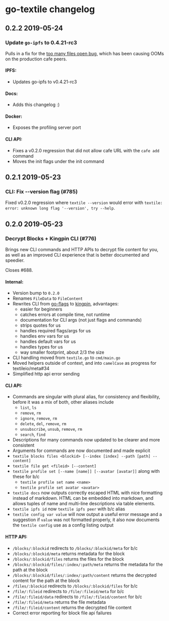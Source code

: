 # go-textile changelog

## 0.2.2 2019-05-24

### Update `go-ipfs` to 0.4.21-rc3

Pulls in a fix for the [too many files open bug](https://github.com/ipfs/go-ipfs/issues/6237), which has been causing OOMs on the production cafe peers.

#### IPFS:

-   Updates go-ipfs to v0.4.21-rc3

#### Docs:

-   Adds this changelog :)

#### Docker:

-   Exposes the profiling server port

#### CLI API:

-   Fixes a v0.2.0 regression that did not allow cafe URL with the `cafe add` command
-   Moves the init flags under the init command

## 0.2.1 2019-05-23

### CLI: Fix --version flag (#785)

Fixed v0.2.0 regression where `textile --version` would error with `textile: error: unknown long flag '--version', try --help`.

## 0.2.0 2019-05-23

### Decrypt Blocks + Kingpin CLI (#776)

Brings new CLI commands and HTTP APIs to decrypt file content for you, as well as an improved CLI experience that is better documented and speedier.

Closes #688.

#### Internal:

-   Version bump to `0.2.0`
-   Renames `FileData` to `FileContent`
-   Rewrites CLI from [go-flags](https://github.com/jessevdk/go-flags) to [kingpin](https://github.com/alecthomas/kingpin), advantages:
    -   easier for beginners
    -   catches errors at compile time, not runtime
    -   documentation for CLI args (not just flags and commands)
    -   strips quotes for us
    -   handles required flags/args for us
    -   handles env vars for us
    -   handles default vars for us
    -   handles types for us
    -   way smaller footprint, about 2/3 the size
-   CLI handling moved from `textile.go` to `cmd/main.go`
-   Moved helpers outside of context, and into `camelCase` as progress for textileio/meta#34
-   Simplified http api error sending

#### CLI API:

-   Commands are singular with plural alias, for consistency and flexibility, before it was a mix of both, other aliases include
    -   `list`, `ls`
    -   `remove`, `rm`
    -   `ignore`, `remove`, `rm`
    -   `delete`, `del`, `remove`, `rm`
    -   `unsubscribe`, `unsub`, `remove`, `rm`
    -   `search`, `find`
-   Descriptions for many commands now updated to be clearer and more consistent
-   Arguments for commands are now documented and made explicit
-   `textile blocks files <blockid> [--index [index] --path [path] --content]`
-   `textile file get <fileid> [--content]`
-   `textile profile set [--name [name]] [--avatar [avatar]]` along with these for b/c
    -   `textile profile set name <name>`
    -   `textile profile set avatar <avatar>`
-   `textile docs` now outputs correctly escaped HTML with nice formatting instead of markdown. HTML can be embedded into markdown, and allows tuples of name and multi-line descriptions via table elements.
-   `textile ipfs id` now `textile ipfs peer` with b/c alias
-   `textile config var value` will now output a useful error message and a suggestion if `value` was not formatted properly, it also now documents the `textile config` use as a config listing output

#### HTTP API:

-   `/blocks/:blockid` redirects to `/blocks/:blockid/meta` for b/c
-   `/blocks/:blockid/meta` returns metadata for the block
-   `/blocks/:blockid/files` returns the files for the block
-   `/blocks/:blockid/files/:index/:path/meta` returns the metadata for the path at the block
-   `/blocks/:blockid/files/:index/:path/content` returns the decrypted content for the path at the block
-   `/files/:blockid` redirects to `/blocks/:blockid/files` for b/c
-   `/file/:fileid` redirects to `/file/:fileid/meta` for b/c
-   `/file/:fileid/data` redirects to `/file/:fileid/content` for b/c
-   `/file/:fileid/meta` returns the file metadata
-   `/file/:fileid/content` returns the decrypted file content
-   Correct error reporting for block file api failures
